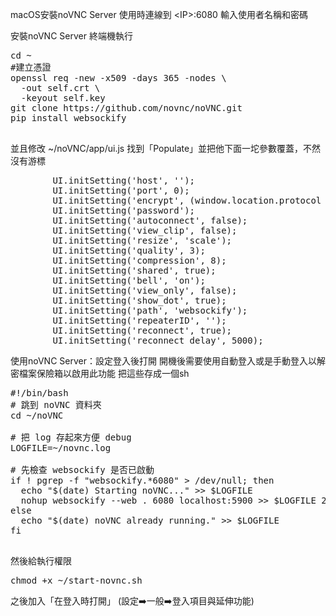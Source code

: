macOS安裝noVNC Server
使用時連線到 \<IP\>:6080
輸入使用者名稱和密碼

安裝noVNC Server
終端機執行
<pre>
cd ~
#建立憑證
openssl req -new -x509 -days 365 -nodes \
  -out self.crt \
  -keyout self.key
git clone https://github.com/novnc/noVNC.git
pip install websockify
  </pre>
並且修改 ~/noVNC/app/ui.js
找到「Populate」並把他下面一坨參數覆蓋，不然沒有游標
<pre>
        UI.initSetting('host', '');
        UI.initSetting('port', 0);
        UI.initSetting('encrypt', (window.location.protocol === "https:"));
        UI.initSetting('password');
        UI.initSetting('autoconnect', false);
        UI.initSetting('view_clip', false);
        UI.initSetting('resize', 'scale');
        UI.initSetting('quality', 3);
        UI.initSetting('compression', 8);
        UI.initSetting('shared', true);
        UI.initSetting('bell', 'on');
        UI.initSetting('view_only', false);
        UI.initSetting('show_dot', true);
        UI.initSetting('path', 'websockify');
        UI.initSetting('repeaterID', '');
        UI.initSetting('reconnect', true);
        UI.initSetting('reconnect_delay', 5000);
</pre>

使用noVNC Server：設定登入後打開
開機後需要使用自動登入或是手動登入以解密檔案保險箱以啟用此功能
把這些存成一個sh
<pre>
#!/bin/bash
# 跳到 noVNC 資料夾
cd ~/noVNC

# 把 log 存起來方便 debug
LOGFILE=~/novnc.log

# 先檢查 websockify 是否已啟動
if ! pgrep -f "websockify.*6080" > /dev/null; then
  echo "$(date) Starting noVNC..." >> $LOGFILE
  nohup websockify --web . 6080 localhost:5900 >> $LOGFILE 2>&1 &
else
  echo "$(date) noVNC already running." >> $LOGFILE
fi
  </pre>
然後給執行權限
<pre>
chmod +x ~/start-novnc.sh
</pre>
之後加入「在登入時打開」
(設定➡️一般➡️登入項目與延伸功能)
